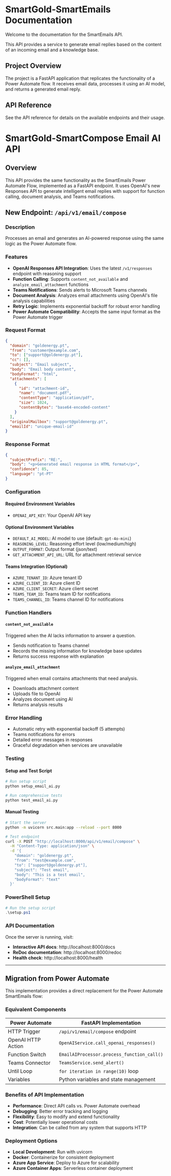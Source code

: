 # SmartGold-SmartEmails Documentation

Welcome to the documentation for the SmartEmails API.

This API provides a service to generate email replies based on the content of an incoming email and a knowledge base.

## Project Overview

The project is a FastAPI application that replicates the functionality of a Power Automate flow. It receives email data, processes it using an AI model, and returns a generated email reply.

## API Reference

See the API reference for details on the available endpoints and their usage.

# SmartGold-SmartCompose Email AI API

## Overview
This API provides the same functionality as the SmartEmails Power Automate Flow, implemented as a FastAPI endpoint. It uses OpenAI's new Responses API to generate intelligent email replies with support for function calling, document analysis, and Teams notifications.

## New Endpoint: `/api/v1/email/compose`

### Description
Processes an email and generates an AI-powered response using the same logic as the Power Automate flow.

### Features
- **OpenAI Responses API Integration**: Uses the latest `/v1/responses` endpoint with reasoning support
- **Function Calling**: Supports `content_not_available` and `analyze_email_attachment` functions
- **Teams Notifications**: Sends alerts to Microsoft Teams channels
- **Document Analysis**: Analyzes email attachments using OpenAI's file analysis capabilities
- **Retry Logic**: Implements exponential backoff for robust error handling
- **Power Automate Compatibility**: Accepts the same input format as the Power Automate trigger

### Request Format
```json
{
  "domain": "goldenergy.pt",
  "from": "customer@example.com",
  "to": ["support@goldenergy.pt"],
  "cc": [],
  "subject": "Email subject",
  "body": "Email body content",
  "bodyFormat": "html",
  "attachments": [
    {
      "id": "attachment-id",
      "name": "document.pdf",
      "contentType": "application/pdf",
      "size": 1024,
      "contentBytes": "base64-encoded-content"
    }
  ],
  "originalMailbox": "support@goldenergy.pt",
  "emailId": "unique-email-id"
}
```

### Response Format
```json
{
  "subjectPrefix": "RE:",
  "body": "<p>Generated email response in HTML format</p>",
  "confidence": 85,
  "language": "pt-PT"
}
```

### Configuration

#### Required Environment Variables
- `OPENAI_API_KEY`: Your OpenAI API key

#### Optional Environment Variables
- `DEFAULT_AI_MODEL`: AI model to use (default: `gpt-4o-mini`)
- `REASONING_LEVEL`: Reasoning effort level (low/medium/high)
- `OUTPUT_FORMAT`: Output format (json/text)
- `GET_ATTACHMENT_API_URL`: URL for attachment retrieval service

#### Teams Integration (Optional)
- `AZURE_TENANT_ID`: Azure tenant ID
- `AZURE_CLIENT_ID`: Azure client ID  
- `AZURE_CLIENT_SECRET`: Azure client secret
- `TEAMS_TEAM_ID`: Teams team ID for notifications
- `TEAMS_CHANNEL_ID`: Teams channel ID for notifications

### Function Handlers

#### `content_not_available`
Triggered when the AI lacks information to answer a question.
- Sends notification to Teams channel
- Records the missing information for knowledge base updates
- Returns success response with explanation

#### `analyze_email_attachment`
Triggered when email contains attachments that need analysis.
- Downloads attachment content
- Uploads file to OpenAI
- Analyzes document using AI
- Returns analysis results

### Error Handling
- Automatic retry with exponential backoff (5 attempts)
- Teams notifications for errors
- Detailed error messages in responses
- Graceful degradation when services are unavailable

### Testing

#### Setup and Test Script
```bash
# Run setup script
python setup_email_ai.py

# Run comprehensive tests
python test_email_ai.py
```

#### Manual Testing
```bash
# Start the server
python -m uvicorn src.main:app --reload --port 8000

# Test endpoint
curl -X POST "http://localhost:8000/api/v1/email/compose" \
  -H "Content-Type: application/json" \
  -d '{
    "domain": "goldenergy.pt",
    "from": "test@example.com",
    "to": ["support@goldenergy.pt"],
    "subject": "Test email",
    "body": "This is a test email",
    "bodyFormat": "text"
  }'
```

### PowerShell Setup
```powershell
# Run the setup script
.\setup.ps1
```

### API Documentation
Once the server is running, visit:
- **Interactive API docs**: http://localhost:8000/docs
- **ReDoc documentation**: http://localhost:8000/redoc
- **Health check**: http://localhost:8000/health

---

## Migration from Power Automate

This implementation provides a direct replacement for the Power Automate SmartEmails flow:

### Equivalent Components
| Power Automate | FastAPI Implementation |
|----------------|----------------------|
| HTTP Trigger | `/api/v1/email/compose` endpoint |
| OpenAI HTTP Action | `OpenAIService.call_openai_responses()` |
| Function Switch | `EmailAIProcessor.process_function_call()` |
| Teams Connector | `TeamsService.send_alert()` |
| Until Loop | `for iteration in range(10)` loop |
| Variables | Python variables and state management |

### Benefits of API Implementation
- **Performance**: Direct API calls vs. Power Automate overhead
- **Debugging**: Better error tracking and logging
- **Flexibility**: Easy to modify and extend functionality
- **Cost**: Potentially lower operational costs
- **Integration**: Can be called from any system that supports HTTP

### Deployment Options
- **Local Development**: Run with uvicorn
- **Docker**: Containerize for consistent deployment
- **Azure App Service**: Deploy to Azure for scalability
- **Azure Container Apps**: Serverless container deployment
